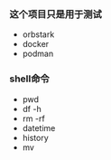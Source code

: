 ### 这个项目只是用于测试
* orbstark
* docker
* podman

### shell命令
* pwd
* df -h
* rm -rf 
* datetime
* history
* mv
